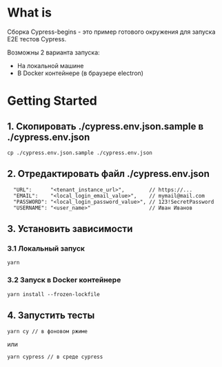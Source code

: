 # What is

Сборка Cypress-begins - это пример готового окружения для запуска E2E тестов Cypress. 

Возможны 2 варианта запуска:
- На локальной машине
- В Docker контейнере (в браузере electron)

# Getting Started

## 1. Скопировать ./cypress.env.json.sample в ./cypress.env.json
```
cp ./cypress.env.json.sample ./cypress.env.json
```

## 2. Отредактировать файл ./cypress.env.json
```
  "URL":      "<tenant_instance_url>",        // https://...
  "EMAIL":    "<local_login_email_value>",    // mymail@mail.com
  "PASSWORD": "<local_login_password_value>", // 123!SecretPassword
  "USERNAME": "<user_name>"                   // Иван Иванов
```

## 3. Установить зависимости

### 3.1 Локальный запуск
```
yarn
```

### 3.2 Запуск в Docker контейнере
```
yarn install --frozen-lockfile
```

## 4. Запустить тесты
```
yarn cy // в фоновом ржиме
```
или
```
yarn cypress // в среде cypress
```